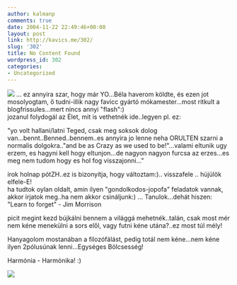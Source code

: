 ```yaml
---
author: kalmanp
comments: true
date: 2004-11-22 22:49:46+00:00
layout: post
link: http://kavics.me/302/
slug: '302'
title: No Content Found
wordpress_id: 302
categories:
- Uncategorized
---
```


![](http://kavics.freeblog.hu/Files/karikatura.JPG) ... ez annyira szar, hogy már YO...Béla haverom köldte, és ezen jot mosolyogtam, ő tudni-illik nagy favicc gyártó mókamester...most ritkult a blogfrissules...mert nincs annyi "flash":)  
jozanul folydogál az Élet, mit is vethetnék ide..legyen pl. ez:




"yo volt hallani/latni Teged, csak meg soksok dolog van...bennt..Benned..bennem..es annyira jo lenne neha ORULTEN szarni a normalis dolgokra.."and be as Crazy as we used to be!"...valami eltunik ugy erzem, es hagyni kell hogy eltunjon...de nagyon nagyon furcsa az erzes...es meg nem tudom hogy es hol fog visszajonni..."




írok holnap pótZH..ez is bizonyítja, hogy változtam:).. visszafele .. hüjülök elfele-E!  
ha tudtok oylan oldalt, amin ilyen "gondolkodos-jopofa" feladatok vannak, akkor irjatok meg..ha nem akkor csináljunk:) ... Tanulok...dehát hiszen: "Learn to forget" - Jim Morrison




picit megint kezd bújkálni bennem a világgá mehetnék..talán, csak most mér nem kéne menekülni a sors elől, vagy futni kéne utána?..ez most túl mély!




Hanyagolom mostanában a filozófálást, pedig totál nem kéne...nem kéne ilyen 2pólusúnak lenni...Egységes Bölcsesség!




Harmónia - Harmónika! :)




![](http://kavics.freeblog.hu/Files/harmonika.jpg)
